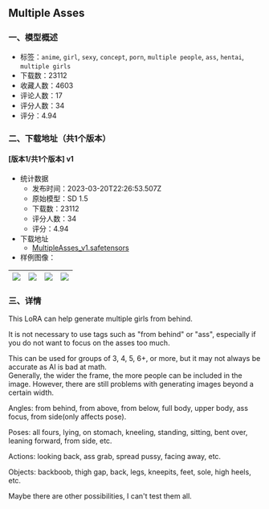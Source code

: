 ## Multiple Asses
### 一、模型概述

- 标签：`anime`, `girl`, `sexy`, `concept`, `porn`, `multiple people`, `ass`, `hentai`, `multiple girls`
- 下载数：23112
- 收藏人数：4603
- 评论人数：17
- 评分人数：34
- 评分：4.94

### 二、下载地址（共1个版本）

#### [版本1/共1个版本] v1

- 统计数据
  - 发布时间：2023-03-20T22:26:53.507Z
  - 原始模型：SD 1.5
  - 下载数：23112
  - 评分人数：34
  - 评分：4.94
- 下载地址
  - [MultipleAsses_v1.safetensors](https://civitai.com/api/download/models/26089)
- 样例图像：

| <img src="https://image.civitai.com/xG1nkqKTMzGDvpLrqFT7WA/f395b6ca-361b-4b49-b2ba-1155e7d87c00/width=450/286938.jpeg" /> | <img src="https://image.civitai.com/xG1nkqKTMzGDvpLrqFT7WA/59d9f112-76b9-4835-60e4-975816031500/width=450/287079.jpeg" /> | <img src="https://image.civitai.com/xG1nkqKTMzGDvpLrqFT7WA/9568b220-87f7-48ba-5da7-1364a39a8600/width=450/286951.jpeg" /> | <img src="https://image.civitai.com/xG1nkqKTMzGDvpLrqFT7WA/92919c25-2349-47e2-cc10-3695a1295400/width=450/286950.jpeg" /> |
| ---- | ---- | ---- | ---- |


### 三、详情
<p>This LoRA can help generate multiple girls from behind.</p><p>It is not necessary to use tags such as "from behind" or "ass", especially if you do not want to focus on the asses too much.</p><p>This can be used for groups of 3, 4, 5, 6+, or more, but it may not always be accurate as AI is bad at math. <br />Generally, the wider the frame, the more people can be included in the image. However, there are still problems with generating images beyond a certain width.</p><p>Angles: from behind, from above, from below, full body, upper body, ass focus, from side(only affects pose).</p><p>Poses: all fours, lying, on stomach, kneeling, standing, sitting, bent over, leaning forward, from side, etc.</p><p>Actions: looking back, ass grab, spread pussy, facing away, etc.</p><p>Objects: backboob, thigh gap, back, legs, kneepits, feet, sole, high heels, etc.</p><p>Maybe there are other possibilities, I can't test them all.</p>
